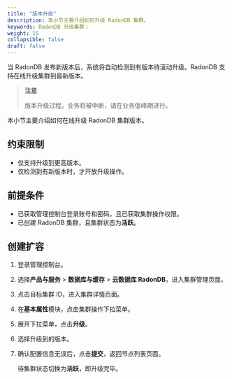 ```yaml
---
title: "版本升级"
description: 本小节主要介绍如何升级 RadonDB 集群。 
keywords: RadonDB 升级集群；
weight: 15
collapsible: false
draft: false
---
```



当 RadonDB 发布新版本后，系统将自动检测到有版本待滚动升级。RadonDB 支持在线升级集群到最新版本。

> **注意**
> 
> 版本升级过程，业务将被中断，请在业务低峰期进行。

本小节主要介绍如何在线升级 RadonDB 集群版本。

## 约束限制

- 仅支持升级到更高版本。
- 仅检测到有新版本时，才开放升级操作。

## 前提条件

- 已获取管理控制台登录账号和密码，且已获取集群操作权限。
- 已创建 RadonDB 集群，且集群状态为**活跃**。

## 创建扩容

1. 登录管理控制台。
2. 选择**产品与服务** > **数据库与缓存** > **云数据库 RadonDB**，进入集群管理页面。
3. 点击目标集群 ID，进入集群详情页面。
4. 在**基本属性**模块，点击集群操作下拉菜单。
5. 展开下拉菜单，点击**升级**。
6. 选择升级到的版本。
7. 确认配置信息无误后，点击**提交**，返回节点列表页面。

   待集群状态切换为**活跃**，即升级完毕。

